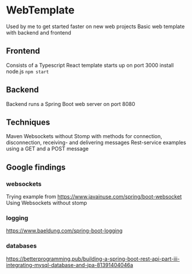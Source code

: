 # WebTemplate
Used by me to get started faster on new web projects
Basic web template with backend and frontend

## Frontend
Consists of a Typescript React template
starts up on port 3000
install node.js
`npm start`

## Backend
Backend runs a Spring Boot web server on port 8080

## Techniques
Maven
Websockets without Stomp with methods for connection, disconnection, receiving- and delivering messages 
Rest-service examples using a GET and a POST message

## Google findings

### websockets
Trying example from
https://www.javainuse.com/spring/boot-websocket
Using Websockets without stomp

### logging
https://www.baeldung.com/spring-boot-logging

### databases
https://betterprogramming.pub/building-a-spring-boot-rest-api-part-iii-integrating-mysql-database-and-jpa-81391404046a